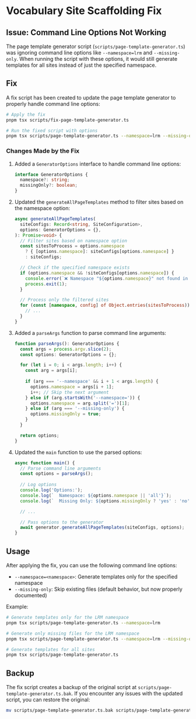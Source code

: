 # Vocabulary Site Scaffolding Fix

## Issue: Command Line Options Not Working

The page template generator script (`scripts/page-template-generator.ts`) was ignoring command line options like `--namespace=lrm` and `--missing-only`. When running the script with these options, it would still generate templates for all sites instead of just the specified namespace.

## Fix

A fix script has been created to update the page template generator to properly handle command line options:

```bash
# Apply the fix
pnpm tsx scripts/fix-page-template-generator.ts

# Run the fixed script with options
pnpm tsx scripts/page-template-generator.ts --namespace=lrm --missing-only
```

### Changes Made by the Fix

1. Added a `GeneratorOptions` interface to handle command line options:
   ```typescript
   interface GeneratorOptions {
     namespace?: string;
     missingOnly?: boolean;
   }
   ```

2. Updated the `generateAllPageTemplates` method to filter sites based on the namespace option:
   ```typescript
   async generateAllPageTemplates(
     siteConfigs: Record<string, SiteConfiguration>,
     options: GeneratorOptions = {},
   ): Promise<void> {
     // Filter sites based on namespace option
     const sitesToProcess = options.namespace 
       ? { [options.namespace]: siteConfigs[options.namespace] }
       : siteConfigs;

     // Check if the specified namespace exists
     if (options.namespace && !siteConfigs[options.namespace]) {
       console.error(`❌ Namespace "${options.namespace}" not found in site configurations`);
       process.exit(1);
     }

     // Process only the filtered sites
     for (const [namespace, config] of Object.entries(sitesToProcess)) {
       // ...
     }
   }
   ```

3. Added a `parseArgs` function to parse command line arguments:
   ```typescript
   function parseArgs(): GeneratorOptions {
     const args = process.argv.slice(2);
     const options: GeneratorOptions = {};

     for (let i = 0; i < args.length; i++) {
       const arg = args[i];
       
       if (arg === '--namespace' && i + 1 < args.length) {
         options.namespace = args[i + 1];
         i++; // Skip the next argument
       } else if (arg.startsWith('--namespace=')) {
         options.namespace = arg.split('=')[1];
       } else if (arg === '--missing-only') {
         options.missingOnly = true;
       }
     }

     return options;
   }
   ```

4. Updated the `main` function to use the parsed options:
   ```typescript
   async function main() {
     // Parse command line arguments
     const options = parseArgs();
     
     // Log options
     console.log('Options:');
     console.log(`  Namespace: ${options.namespace || 'all'}`);
     console.log(`  Missing Only: ${options.missingOnly ? 'yes' : 'no'}`);

     // ...

     // Pass options to the generator
     await generator.generateAllPageTemplates(siteConfigs, options);
   }
   ```

## Usage

After applying the fix, you can use the following command line options:

- `--namespace=<namespace>`: Generate templates only for the specified namespace
- `--missing-only`: Skip existing files (default behavior, but now properly documented)

Example:

```bash
# Generate templates only for the LRM namespace
pnpm tsx scripts/page-template-generator.ts --namespace=lrm

# Generate only missing files for the LRM namespace
pnpm tsx scripts/page-template-generator.ts --namespace=lrm --missing-only

# Generate templates for all sites
pnpm tsx scripts/page-template-generator.ts
```

## Backup

The fix script creates a backup of the original script at `scripts/page-template-generator.ts.bak`. If you encounter any issues with the updated script, you can restore the original:

```bash
mv scripts/page-template-generator.ts.bak scripts/page-template-generator.ts
```